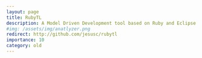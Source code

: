```yaml
---
layout: page
title: RubyTL
description: A Model Driven Development tool based on Ruby and Eclipse. It provides several embedded DSLs for model-transformation (RubyTL), code generation (Textplate), validation, etc.
#img: /assets/img/anatlyzer.png
redirect: http://github.com/jesusc/rubytl
importance: 10
category: old
---
```

